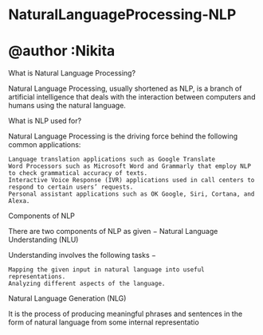 # NaturalLanguageProcessing-NLP
# @author :Nikita
What is Natural Language Processing?

Natural Language Processing, usually shortened as NLP, is a branch of artificial intelligence 
that deals with the interaction between computers and humans using the natural language.

What is NLP used for?

Natural Language Processing is the driving force behind the following common applications:

    Language translation applications such as Google Translate
    Word Processors such as Microsoft Word and Grammarly that employ NLP to check grammatical accuracy of texts.
    Interactive Voice Response (IVR) applications used in call centers to respond to certain users’ requests.
    Personal assistant applications such as OK Google, Siri, Cortana, and Alexa.
    
Components of NLP

There are two components of NLP as given −
Natural Language Understanding (NLU)

Understanding involves the following tasks −

    Mapping the given input in natural language into useful representations.
    Analyzing different aspects of the language.

Natural Language Generation (NLG)

It is the process of producing meaningful phrases and sentences in the form of natural language from some internal representatio


